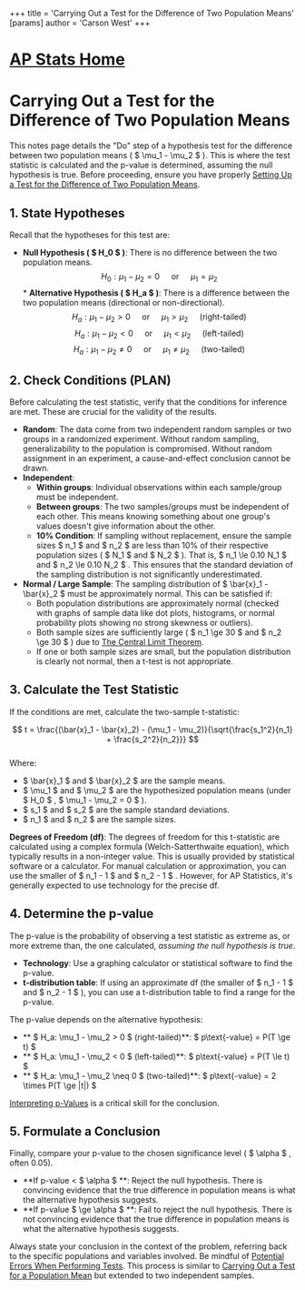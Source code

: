 +++
 title = 'Carrying Out a Test for the Difference of Two Population Means'
[params]
	author = 'Carson West'
+++
# [AP Stats Home](./../ap-stats-home/)
# Carrying Out a Test for the Difference of Two Population Means

This notes page details the "Do" step of a hypothesis test for the difference between two population means ( $ \mu_1 - \mu_2 $ ). This is where the test statistic is calculated and the p-value is determined, assuming the null hypothesis is true. Before proceeding, ensure you have properly [Setting Up a Test for the Difference of Two Population Means](./../setting-up-a-test-for-the-difference-of-two-population-means/).

## 1. State Hypotheses

Recall that the hypotheses for this test are:
*   **Null Hypothesis ( $ H_0 $ )**: There is no difference between the two population means.
     $$ H_0: \mu_1 - \mu_2 = 0 \quad \text{ or } \quad \mu_1 = \mu_2 $$  *   **Alternative Hypothesis ( $ H_a $ )**: There is a difference between the two population means (directional or non-directional).
     $$ H_a: \mu_1 - \mu_2 > 0 \quad \text{ or } \quad \mu_1 > \mu_2 \quad \text{ (right-tailed)} $$       $$ H_a: \mu_1 - \mu_2 < 0 \quad \text{ or } \quad \mu_1 < \mu_2 \quad \text{ (left-tailed)} $$       $$ H_a: \mu_1 - \mu_2 \neq 0 \quad \text{ or } \quad \mu_1 \neq \mu_2 \quad \text{ (two-tailed)} $$  
## 2. Check Conditions (PLAN)

Before calculating the test statistic, verify that the conditions for inference are met. These are crucial for the validity of the results.

*   **Random**: The data come from two independent random samples or two groups in a randomized experiment. Without random sampling, generalizability to the population is compromised. Without random assignment in an experiment, a cause-and-effect conclusion cannot be drawn.
*   **Independent**:
    *   **Within groups**: Individual observations within each sample/group must be independent.
    *   **Between groups**: The two samples/groups must be independent of each other. This means knowing something about one group's values doesn't give information about the other.
    *   **10% Condition**: If sampling without replacement, ensure the sample sizes  $ n_1 $  and  $ n_2 $  are less than 10% of their respective population sizes ( $ N_1 $  and  $ N_2 $ ). That is,  $ n_1 \le 0.10 N_1 $  and  $ n_2 \le 0.10 N_2 $ . This ensures that the standard deviation of the sampling distribution is not significantly underestimated.
*   **Normal / Large Sample**: The sampling distribution of  $ \bar{x}_1 - \bar{x}_2 $  must be approximately normal. This can be satisfied if:
    *   Both population distributions are approximately normal (checked with graphs of sample data like dot plots, histograms, or normal probability plots showing no strong skewness or outliers).
    *   Both sample sizes are sufficiently large ( $ n_1 \ge 30 $  and  $ n_2 \ge 30 $ ) due to [The Central Limit Theorem](./../the-central-limit-theorem/).
    *   If one or both sample sizes are small, but the population distribution is clearly not normal, then a t-test is not appropriate.

## 3. Calculate the Test Statistic

If the conditions are met, calculate the two-sample t-statistic:

 $$ t = \frac{(\bar{x}_1 - \bar{x}_2) - (\mu_1 - \mu_2)}{\sqrt{\frac{s_1^2}{n_1} + \frac{s_2^2}{n_2}}} $$  
Where:
*    $ \bar{x}_1 $  and  $ \bar{x}_2 $  are the sample means.
*    $ \mu_1 $  and  $ \mu_2 $  are the hypothesized population means (under  $ H_0 $ ,  $ \mu_1 - \mu_2 = 0 $ ).
*    $ s_1 $  and  $ s_2 $  are the sample standard deviations.
*    $ n_1 $  and  $ n_2 $  are the sample sizes.

**Degrees of Freedom (df)**:
The degrees of freedom for this t-statistic are calculated using a complex formula (Welch-Satterthwaite equation), which typically results in a non-integer value. This is usually provided by statistical software or a calculator. For manual calculation or approximation, you can use the smaller of  $ n_1 - 1 $  and  $ n_2 - 1 $ . However, for AP Statistics, it's generally expected to use technology for the precise df.

## 4. Determine the p-value

The p-value is the probability of observing a test statistic as extreme as, or more extreme than, the one calculated, *assuming the null hypothesis is true*.

*   **Technology**: Use a graphing calculator or statistical software to find the p-value.
*   **t-distribution table**: If using an approximate df (the smaller of  $ n_1 - 1 $  and  $ n_2 - 1 $ ), you can use a t-distribution table to find a range for the p-value.

The p-value depends on the alternative hypothesis:
*   ** $ H_a: \mu_1 - \mu_2 > 0 $  (right-tailed)**:  $ p\text{-value} = P(T \ge t) $ 
*   ** $ H_a: \mu_1 - \mu_2 < 0 $  (left-tailed)**:  $ p\text{-value} = P(T \le t) $ 
*   ** $ H_a: \mu_1 - \mu_2 \neq 0 $  (two-tailed)**:  $ p\text{-value} = 2 \times P(T \ge |t|) $ 

[Interpreting p-Values](./../interpreting-p-values/) is a critical skill for the conclusion.

## 5. Formulate a Conclusion

Finally, compare your p-value to the chosen significance level ( $ \alpha $ , often 0.05).

*   **If p-value <  $ \alpha $ **: Reject the null hypothesis. There is convincing evidence that the true difference in population means is what the alternative hypothesis suggests.
*   **If p-value  $ \ge \alpha $ **: Fail to reject the null hypothesis. There is not convincing evidence that the true difference in population means is what the alternative hypothesis suggests.

Always state your conclusion in the context of the problem, referring back to the specific populations and variables involved. Be mindful of [Potential Errors When Performing Tests](./../potential-errors-when-performing-tests/). This process is similar to [Carrying Out a Test for a Population Mean](./../carrying-out-a-test-for-a-population-mean/) but extended to two independent samples.